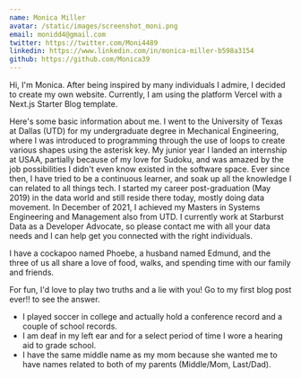 ```yaml
---
name: Monica Miller
avatar: /static/images/screenshot_moni.png
email: monidd4@gmail.com
twitter: https://twitter.com/Moni4489
linkedin: https://www.linkedin.com/in/monica-miller-b598a3154
github: https://github.com/Monica39
---
```


Hi, I'm Monica. After being inspired by many individuals I admire, I decided to create my own website. Currently, I am using the platform Vercel with a Next.js Starter Blog template.

Here's some basic information about me. I went to the University of Texas at Dallas (UTD) for my undergraduate degree in Mechanical Engineering, where I was introduced to programming through the use of loops to create various shapes using the asterisk key. My junior year I landed an internship at USAA, partially because of my love for Sudoku, and was amazed by the job possibilities I didn't even know existed in the software space. Ever since then, I have tried to be a continuous learner, and soak up all the knowledge I can related to all things tech. I started my career post-graduation (May 2019) in the data world and still reside there today, mostly doing data movement. In December of 2021, I achieved my Masters in Systems Engineering and Management also from UTD. I currently work at Starburst Data as a Developer Advocate, so please contact me with all your data needs and I can help get you connected with the right individuals.

I have a cockapoo named Phoebe, a husband named Edmund, and the three of us all share a love of food, walks, and spending time with our family and friends.

For fun, I'd love to play two truths and a lie with you! Go to my first blog post ever!! to see the answer.

- I played soccer in college and actually hold a conference record and a couple of school records.
- I am deaf in my left ear and for a select period of time I wore a hearing aid to grade school.
- I have the same middle name as my mom because she wanted me to have names related to both of my parents (Middle/Mom, Last/Dad).
